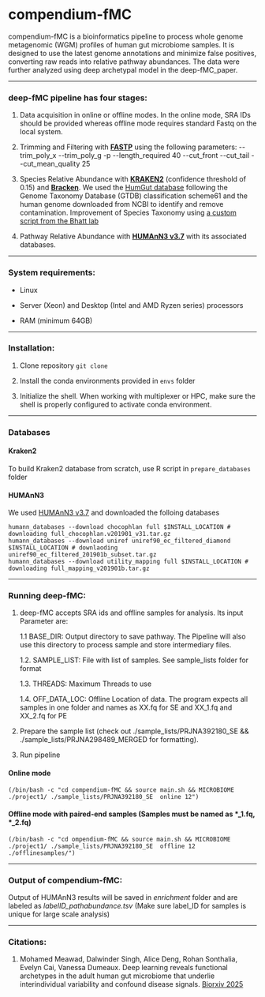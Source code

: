 # compendium-fMC #

compendium-fMC is a bioinformatics pipeline to process whole genome metagenomic (WGM) profiles of human gut microbiome samples.
It is designed to use the latest genome annotations and minimize false positives, converting raw reads into relative pathway abundances.
The data were further analyzed using deep archetypal model in the deep-fMC_paper.

------------------------
### deep-fMC pipeline has four stages:

1. Data acquisition in online or offline modes. In the online mode, SRA IDs should be provided whereas offline mode requires standard Fastq on the local system.
   
2. Trimming and Filtering with [**FASTP**](https://github.com/OpenGene/fastp) using the following parameters: --trim_poly_x --trim_poly_g -p --length_required 40 --cut_front --cut_tail --cut_mean_quality 25

3. Species Relative Abundance with [**KRAKEN2**](https://ccb.jhu.edu/software/kraken2/) (confidence threshold of 0.15) and [**Bracken**](https://ccb.jhu.edu/software/bracken/). We used the [HumGut database](https://github.com/larssnip/HumGut) following the Genome Taxonomy Database (GTDB) classification scheme61 and the human genome downloaded from NCBI to identify and remove contamination. Improvement of Species Taxonomy using [a custom script from the Bhatt lab](https://github.com/bhattlab/kraken2_classification/blob/master/scripts/improve_taxonomy.py) 
   
5. Pathway Relative Abundance with [**HUMAnN3 v3.7**](https://huttenhower.sph.harvard.edu/humann/) with its associated databases.

------------------------
### System requirements:
* Linux

* Server (Xeon) and Desktop (Intel and AMD Ryzen series) processors

* RAM (minimum 64GB)

------------------------
### Installation:
1. Clone repository ```git clone ```

2. Install the conda environments provided in `envs` folder

3. Initialize the shell. When working with multiplexer or HPC, make sure the shell is properly configured to activate conda environment.


------------------------
### Databases
#### Kraken2

To build Kraken2 database from scratch, use R script in `prepare_databases` folder

#### HUMAnN3
We used [HUMAnN3 v3.7](https://github.com/biobakery/humann/tree/v3p7) and downloaded the folloing databases 

```
humann_databases --download chocophlan full $INSTALL_LOCATION # downloading full_chocophlan.v201901_v31.tar.gz
humann_databases --download uniref uniref90_ec_filtered_diamond $INSTALL_LOCATION # downlaoding uniref90_ec_filtered_201901b_subset.tar.gz
humann_databases --download utility_mapping full $INSTALL_LOCATION # downloading full_mapping_v201901b.tar.gz
```

------------------------
### Running deep-fMC:

1. deep-fMC accepts SRA ids and offline samples for analysis. Its input Parameter are:

      1.1 BASE_DIR: Output directory to save pathway. The Pipeline will also use this directory to process sample and store intermediary files.

      1.2. SAMPLE_LIST: File with list of samples. See sample_lists folder for format
      
      1.3. THREADS: Maximum Threads to use

      1.4. OFF_DATA_LOC: Offline Location of data. The program expects all samples in one folder and names as XX.fq for SE and XX_1.fq and XX_2.fq for PE

3. Prepare the sample list (check out ./sample_lists/PRJNA392180_SE && ./sample_lists/PRJNA298489_MERGED for formatting). 

4. Run pipeline

#### Online mode

```
(/bin/bash -c "cd compendium-fMC && source main.sh && MICROBIOME ./project1/ ./sample_lists/PRJNA392180_SE  online 12")
```

#### Offline mode with paired-end samples (Samples must be named as \*_1.fq, \*_2.fq)

```
(/bin/bash -c "cd ompendium-fMC && source main.sh && MICROBIOME ./project1/ ./sample_lists/PRJNA392180_SE  offline 12 ./offlinesamples/")
```

------------------------
### Output of compendium-fMC:

Output of HUMAnN3 results will be saved in *enrichment* folder and are labeled as *labelID_pathabundance.tsv* (Make sure label_ID for samples is unique for large scale analysis)

------------------------
### Citations:

1. Mohamed Meawad, Dalwinder Singh, Alice Deng, Rohan Sonthalia, Evelyn Cai, Vanessa Dumeaux. Deep learning reveals functional archetypes in the adult human gut microbiome that underlie interindividual variability and confound disease signals. [Biorxiv 2025](https://doi.org/10.1101/2025.01.29.635381)



